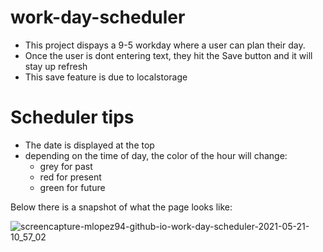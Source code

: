# work-day-scheduler

- This project dispays a  9-5 workday where a user can plan their day.
- Once the user is dont entering text, they hit the Save button and it will stay up refresh
- This save feature is due to localstorage

# Scheduler tips

- The date is displayed at the top
- depending on the time of day, the color of the hour will change:
  - grey for past
  - red for present
  - green for future

Below there is a snapshot of what the page looks like:

![screencapture-mlopez94-github-io-work-day-scheduler-2021-05-21-10_57_02](https://user-images.githubusercontent.com/33878845/119157689-72592a80-ba23-11eb-916e-d61575d5d92c.png)

